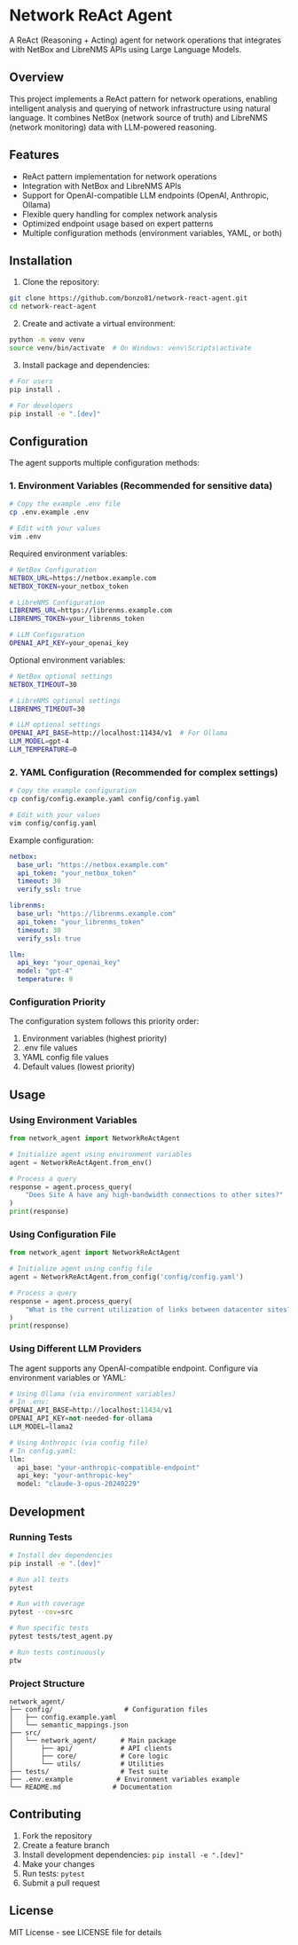 # Network ReAct Agent

A ReAct (Reasoning + Acting) agent for network operations that integrates with NetBox and LibreNMS APIs using Large Language Models.

## Overview

This project implements a ReAct pattern for network operations, enabling intelligent analysis and querying of network infrastructure using natural language. It combines NetBox (network source of truth) and LibreNMS (network monitoring) data with LLM-powered reasoning.

## Features

- ReAct pattern implementation for network operations
- Integration with NetBox and LibreNMS APIs
- Support for OpenAI-compatible LLM endpoints (OpenAI, Anthropic, Ollama)
- Flexible query handling for complex network analysis
- Optimized endpoint usage based on expert patterns
- Multiple configuration methods (environment variables, YAML, or both)

## Installation

1. Clone the repository:
```bash
git clone https://github.com/bonzo81/network-react-agent.git
cd network-react-agent
```

2. Create and activate a virtual environment:
```bash
python -m venv venv
source venv/bin/activate  # On Windows: venv\Scripts\activate
```

3. Install package and dependencies:
```bash
# For users
pip install .

# For developers
pip install -e ".[dev]"
```

## Configuration

The agent supports multiple configuration methods:

### 1. Environment Variables (Recommended for sensitive data)

```bash
# Copy the example .env file
cp .env.example .env

# Edit with your values
vim .env
```

Required environment variables:
```bash
# NetBox Configuration
NETBOX_URL=https://netbox.example.com
NETBOX_TOKEN=your_netbox_token

# LibreNMS Configuration
LIBRENMS_URL=https://librenms.example.com
LIBRENMS_TOKEN=your_librenms_token

# LLM Configuration
OPENAI_API_KEY=your_openai_key
```

Optional environment variables:
```bash
# NetBox optional settings
NETBOX_TIMEOUT=30

# LibreNMS optional settings
LIBRENMS_TIMEOUT=30

# LLM optional settings
OPENAI_API_BASE=http://localhost:11434/v1  # For Ollama
LLM_MODEL=gpt-4
LLM_TEMPERATURE=0
```

### 2. YAML Configuration (Recommended for complex settings)

```bash
# Copy the example configuration
cp config/config.example.yaml config/config.yaml

# Edit with your values
vim config/config.yaml
```

Example configuration:
```yaml
netbox:
  base_url: "https://netbox.example.com"
  api_token: "your_netbox_token"
  timeout: 30
  verify_ssl: true

librenms:
  base_url: "https://librenms.example.com"
  api_token: "your_librenms_token"
  timeout: 30
  verify_ssl: true

llm:
  api_key: "your_openai_key"
  model: "gpt-4"
  temperature: 0
```

### Configuration Priority

The configuration system follows this priority order:
1. Environment variables (highest priority)
2. .env file values
3. YAML config file values
4. Default values (lowest priority)

## Usage

### Using Environment Variables

```python
from network_agent import NetworkReActAgent

# Initialize agent using environment variables
agent = NetworkReActAgent.from_env()

# Process a query
response = agent.process_query(
    "Does Site A have any high-bandwidth connections to other sites?"
)
print(response)
```

### Using Configuration File

```python
from network_agent import NetworkReActAgent

# Initialize agent using config file
agent = NetworkReActAgent.from_config('config/config.yaml')

# Process a query
response = agent.process_query(
    "What is the current utilization of links between datacenter sites?"
)
print(response)
```

### Using Different LLM Providers

The agent supports any OpenAI-compatible endpoint. Configure via environment variables or YAML:

```python
# Using Ollama (via environment variables)
# In .env:
OPENAI_API_BASE=http://localhost:11434/v1
OPENAI_API_KEY=not-needed-for-ollama
LLM_MODEL=llama2

# Using Anthropic (via config file)
# In config.yaml:
llm:
  api_base: "your-anthropic-compatible-endpoint"
  api_key: "your-anthropic-key"
  model: "claude-3-opus-20240229"
```

## Development

### Running Tests

```bash
# Install dev dependencies
pip install -e ".[dev]"

# Run all tests
pytest

# Run with coverage
pytest --cov=src

# Run specific tests
pytest tests/test_agent.py

# Run tests continuously
ptw
```

### Project Structure

```
network_agent/
├── config/                  # Configuration files
│   ├── config.example.yaml
│   └── semantic_mappings.json
├── src/
│   └── network_agent/      # Main package
│       ├── api/            # API clients
│       ├── core/           # Core logic
│       └── utils/          # Utilities
├── tests/                  # Test suite
├── .env.example           # Environment variables example
└── README.md             # Documentation
```

## Contributing

1. Fork the repository
2. Create a feature branch
3. Install development dependencies: `pip install -e ".[dev]"`
4. Make your changes
5. Run tests: `pytest`
6. Submit a pull request

## License

MIT License - see LICENSE file for details